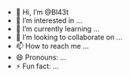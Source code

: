 - 👋 Hi, I’m @Bl43t
- 👀 I’m interested in ...
- 🌱 I’m currently learning ...
- 💞️ I’m looking to collaborate on ...
- 📫 How to reach me ...
- 😄 Pronouns: ...
- ⚡ Fun fact: ...

<!---
Bl43t/Bl43t is a ✨ special ✨ repository because its `README.md` (this file) appears on your GitHub profile.
You can click the Preview link to take a look at your changes.
--->
